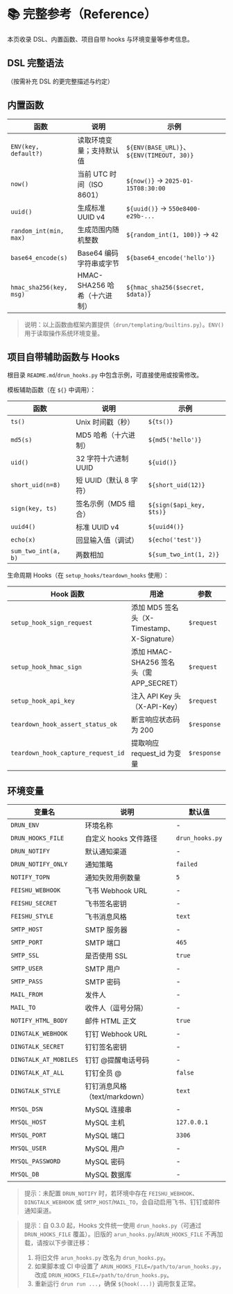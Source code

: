 # 📚 完整参考（Reference）

本页收录 DSL、内置函数、项目自带 hooks 与环境变量等参考信息。

## DSL 完整语法

（按需补充 DSL 的更完整描述与约定）

## 内置函数

| 函数 | 说明 | 示例 |
|------|------|------|
| `ENV(key, default?)` | 读取环境变量；支持默认值 | `${ENV(BASE_URL)}`、`${ENV(TIMEOUT, 30)}` |
| `now()` | 当前 UTC 时间（ISO 8601） | `${now()}` → `2025-01-15T08:30:00` |
| `uuid()` | 生成标准 UUID v4 | `${uuid()}` → `550e8400-e29b-...` |
| `random_int(min, max)` | 生成范围内随机整数 | `${random_int(1, 100)}` → `42` |
| `base64_encode(s)` | Base64 编码字符串或字节 | `${base64_encode('hello')}` |
| `hmac_sha256(key, msg)` | HMAC-SHA256 哈希（十六进制） | `${hmac_sha256($secret, $data)}` |

> 说明：以上函数由框架内置提供（`drun/templating/builtins.py`）。`ENV()` 用于读取操作系统环境变量。

## 项目自带辅助函数与 Hooks

根目录 `README.md`/`drun_hooks.py` 中包含示例，可直接使用或按需修改。

模板辅助函数（在 `${}` 中调用）：

| 函数 | 说明 | 示例 |
|------|------|------|
| `ts()` | Unix 时间戳（秒） | `${ts()}` |
| `md5(s)` | MD5 哈希（十六进制） | `${md5('hello')}` |
| `uid()` | 32 字符十六进制 UUID | `${uid()}` |
| `short_uid(n=8)` | 短 UUID（默认 8 字符） | `${short_uid(12)}` |
| `sign(key, ts)` | 签名示例（MD5 组合） | `${sign($api_key, $ts)}` |
| `uuid4()` | 标准 UUID v4 | `${uuid4()}` |
| `echo(x)` | 回显输入值（调试） | `${echo('test')}` |
| `sum_two_int(a, b)` | 两数相加 | `${sum_two_int(1, 2)}` |

生命周期 Hooks（在 `setup_hooks/teardown_hooks` 使用）：

| Hook 函数 | 用途 | 参数 | 示例 |
|-----------|------|------|------|
| `setup_hook_sign_request` | 添加 MD5 签名头（X-Timestamp、X-Signature） | `$request` | `${setup_hook_sign_request($request)}` |
| `setup_hook_hmac_sign` | 添加 HMAC-SHA256 签名头（需 APP_SECRET） | `$request` | `${setup_hook_hmac_sign($request)}` |
| `setup_hook_api_key` | 注入 API Key 头（X-API-Key） | `$request` | `${setup_hook_api_key($request)}` |
| `teardown_hook_assert_status_ok` | 断言响应状态码为 200 | `$response` | `${teardown_hook_assert_status_ok($response)}` |
| `teardown_hook_capture_request_id` | 提取响应 request_id 为变量 | `$response` | `${teardown_hook_capture_request_id($response)}` |

## 环境变量

| 变量名 | 说明 | 默认值 |
|--------|------|--------|
| `DRUN_ENV` | 环境名称 | - |
| `DRUN_HOOKS_FILE` | 自定义 hooks 文件路径 | `drun_hooks.py` |
| `DRUN_NOTIFY` | 默认通知渠道 | - |
| `DRUN_NOTIFY_ONLY` | 通知策略 | `failed` |
| `NOTIFY_TOPN` | 通知失败用例数量 | `5` |
| `FEISHU_WEBHOOK` | 飞书 Webhook URL | - |
| `FEISHU_SECRET` | 飞书签名密钥 | - |
| `FEISHU_STYLE` | 飞书消息风格 | `text` |
| `SMTP_HOST` | SMTP 服务器 | - |
| `SMTP_PORT` | SMTP 端口 | `465` |
| `SMTP_SSL` | 是否使用 SSL | `true` |
| `SMTP_USER` | SMTP 用户 | - |
| `SMTP_PASS` | SMTP 密码 | - |
| `MAIL_FROM` | 发件人 | - |
| `MAIL_TO` | 收件人（逗号分隔） | - |
| `NOTIFY_HTML_BODY` | 邮件 HTML 正文 | `true` |
| `DINGTALK_WEBHOOK` | 钉钉 Webhook URL | - |
| `DINGTALK_SECRET` | 钉钉签名密钥 | - |
| `DINGTALK_AT_MOBILES` | 钉钉 @提醒电话号码 | - |
| `DINGTALK_AT_ALL` | 钉钉全员 @ | `false` |
| `DINGTALK_STYLE` | 钉钉消息风格（text/markdown） | `text` |
| `MYSQL_DSN` | MySQL 连接串 | - |
| `MYSQL_HOST` | MySQL 主机 | `127.0.0.1` |
| `MYSQL_PORT` | MySQL 端口 | `3306` |
| `MYSQL_USER` | MySQL 用户 | - |
| `MYSQL_PASSWORD` | MySQL 密码 | - |
| `MYSQL_DB` | MySQL 数据库 | - |

> 提示：未配置 `DRUN_NOTIFY` 时，若环境中存在 `FEISHU_WEBHOOK`、`DINGTALK_WEBHOOK` 或 `SMTP_HOST`/`MAIL_TO`，会自动启用飞书、钉钉或邮件通知渠道。

> 提示：自 0.3.0 起，Hooks 文件统一使用 `drun_hooks.py`（可通过 `DRUN_HOOKS_FILE` 覆盖）。旧版的 `arun_hooks.py`/`ARUN_HOOKS_FILE` 不再加载，请按以下步骤迁移：
> 1. 将旧文件 `arun_hooks.py` 改名为 `drun_hooks.py`。
> 2. 如果脚本或 CI 中设置了 `ARUN_HOOKS_FILE=/path/to/arun_hooks.py`，改成 `DRUN_HOOKS_FILE=/path/to/drun_hooks.py`。
> 3. 重新运行 `drun run ...`，确保 `${hook(...)}`
>    调用恢复正常。
